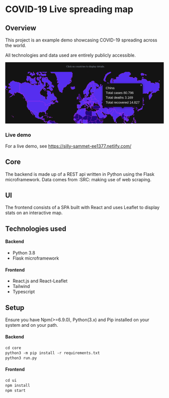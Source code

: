 # COVID-19 Live spreading map

## Overview

This project is an example demo showcasing COVID-19 spreading across the world.

All technologies and data used are entirely publicly accessible.

![image](Screenshot.png)

### Live demo
For a live demo, see https://silly-sammet-ee1377.netlify.com/


## Core

The backend is made up of a REST api written in Python using the Flask microframework. Data comes from :SRC: making use of web scraping.


## UI

The frontend consists of a SPA built with React and uses Leaflet to display stats on an interactive map.


## Technologies used

#### Backend

* Python 3.8
* Flask microframework


#### Frontend

* React.js and React-Leaflet
* Tailwind
* Typescript

## Setup

Ensure you have Npm(>=6.9.0), Python(3.x) and Pip installed on your system and on your path.


#### Backend

```
cd core
python3 -m pip install -r requirements.txt
python3 run.py
```

#### Frontend

```
cd ui
npm install
npm start
```

